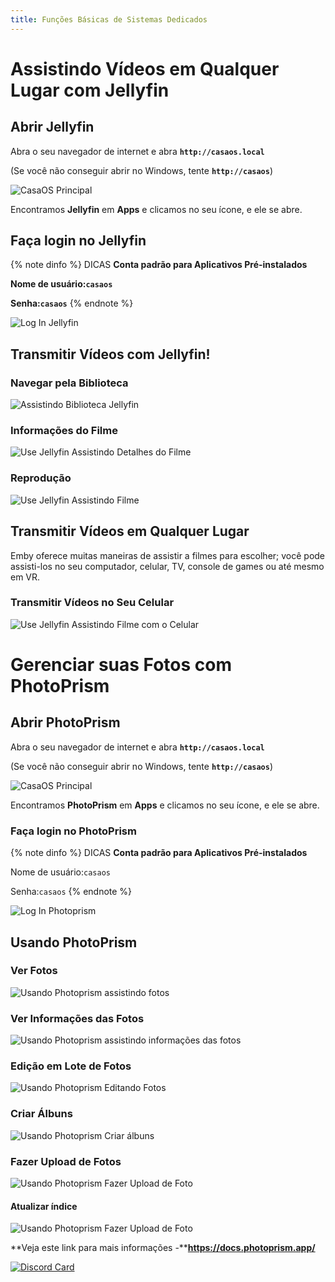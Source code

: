 ```yaml
---
title: Funções Básicas de Sistemas Dedicados
---
```


# Assistindo Vídeos em Qualquer Lugar com Jellyfin


## Abrir Jellyfin

Abra o seu navegador de internet e abra **`http://casaos.local`**

(Se você não conseguir abrir no Windows, tente **`http://casaos`**)

![CasaOS Principal](/images/Get-Started-with-ZimaBoard/casaos-main.jpg)


Encontramos **Jellyfin** em **Apps** e clicamos no seu ícone, e ele se abre.

## Faça login no Jellyfin

{% note dinfo %}
DICAS
**Conta padrão para Aplicativos Pré-instalados**

**Nome de usuário:`casaos`**

**Senha:`casaos`**
{% endnote %}

![Log In Jellyfin ](/images/Basic-functions-of-dedicated-systems/watching-jellyfin-login.jpeg)

## Transmitir Vídeos com Jellyfin!

### Navegar pela Biblioteca

![Assistindo Biblioteca Jellyfin](/images/Basic-functions-of-dedicated-systems/watching-jellyfin-library.jpeg)

### Informações do Filme

![Use Jellyfin Assistindo Detalhes do Filme](/images/Basic-functions-of-dedicated-systems/watching-move-details.jpeg)

### Reprodução

![Use Jellyfin Assistindo Filme ](/images/Basic-functions-of-dedicated-systems/watching-move-play.jpeg)

## Transmitir Vídeos em Qualquer Lugar

Emby oferece muitas maneiras de assistir a filmes para escolher; você pode assisti-los no seu computador, celular, TV, console de games ou até mesmo em VR.

### Transmitir Vídeos no Seu Celular

![Use Jellyfin Assistindo Filme com o Celular](/images/Basic-functions-of-dedicated-systems/watching-move-jellyfin-phone.png)



# Gerenciar suas Fotos com PhotoPrism

## Abrir PhotoPrism

Abra o seu navegador de internet e abra **`http://casaos.local`**

(Se você não conseguir abrir no Windows, tente **`http://casaos`**)

<BrowserWindow url="http://casaos.local">

![CasaOS Principal](/images/Get-Started-with-ZimaBoard/casaos-main.jpg)

</BrowserWindow>

Encontramos **PhotoPrism** em **Apps** e clicamos no seu ícone, e ele se abre.

### Faça login no PhotoPrism ###

{% note dinfo %}
DICAS
**Conta padrão para Aplicativos Pré-instalados**

Nome de usuário:`casaos`

Senha:`casaos`
{% endnote %}

![Log In Photoprism](/images/Basic-functions-of-dedicated-systems/photo-photoprism-login-page.png)



## Usando PhotoPrism

### Ver Fotos

![Usando Photoprism assistindo fotos ](/images/Basic-functions-of-dedicated-systems/photo-view-photos.png)
 

### Ver Informações das Fotos

![Usando Photoprism assistindo informações das fotos](/images/Basic-functions-of-dedicated-systems/photo-view-photo-information.png)


### Edição em Lote de Fotos

![Usando Photoprism Editando Fotos ](/images/Basic-functions-of-dedicated-systems/photo-editing-photo.png)


### Criar Álbuns

![Usando Photoprism Criar álbuns](/images/Basic-functions-of-dedicated-systems/photo-create-albums2.png)

### Fazer Upload de Fotos 

![Usando Photoprism Fazer Upload de Foto](/images/Basic-functions-of-dedicated-systems/photo-upload2.jpg)


#### Atualizar índice

![Usando Photoprism Fazer Upload de Foto](/images/Basic-functions-of-dedicated-systems/photo-upload-photos.png)

**Veja este link para mais informações -****https://docs.photoprism.app/**

[![Discord Card](https://discordapp.com/api/guilds/884667213326463016/widget.png?style=banner2)](https://discord.gg/knqAbbBbeX)